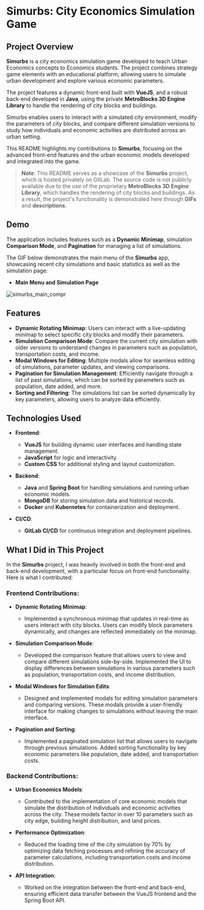 # Simurbs: City Economics Simulation Game

## Project Overview

**Simurbs** is a city economics simulation game developed to teach Urban Economics concepts to Economics students. The project combines strategy game elements with an educational platform, allowing users to simulate urban development and explore various economic parameters. 

The project features a dynamic front-end built with **VueJS**, and a robust back-end developed in **Java**, using the private **MetroBlocks 3D Engine Library** to handle the rendering of city blocks and buildings. 

Simurbs enables users to interact with a simulated city environment, modify the parameters of city blocks, and compare different simulation versions to study how individuals and economic activities are distributed across an urban setting.

This README highlights my contributions to **Simurbs**, focusing on the advanced front-end features and the urban economic models developed and integrated into the game.

> **Note**: This README serves as a showcase of the **Simurbs** project, which is hosted privately on GitLab. The source code is not publicly available due to the use of the proprietary **MetroBlocks 3D Engine Library**, which handles the rendering of city blocks and buildings. As a result, the project's functionality is demonstrated here through **GIFs** and **descriptions**.

## Demo

The application includes features such as a **Dynamic Minimap**, simulation **Comparison Mode**, and **Pagination** for managing a list of simulations. 

The GIF below demonstrates the main menu of the **Simurbs** app, showcasing recent city simulations and basic statistics as well as the simulation page:

- **Main Menu and Simulation Page**

![simurbs_main_compr](https://github.com/user-attachments/assets/01e1544e-61e0-405f-9898-dc8367351147)

## Features

- **Dynamic Rotating Minimap**: Users can interact with a live-updating minimap to select specific city blocks and modify their parameters.
- **Simulation Comparison Mode**: Compare the current city simulation with older versions to understand changes in parameters such as population, transportation costs, and income.
- **Modal Windows for Editing**: Multiple modals allow for seamless editing of simulations, parameter updates, and viewing comparisons.
- **Pagination for Simulation Management**: Efficiently navigate through a list of past simulations, which can be sorted by parameters such as population, date added, and more.
- **Sorting and Filtering**: The simulations list can be sorted dynamically by key parameters, allowing users to analyze data efficiently.

## Technologies Used

- **Frontend**:
  - **VueJS** for building dynamic user interfaces and handling state management.
  - **JavaScript** for logic and interactivity.
  - **Custom CSS** for additional styling and layout customization.
  
- **Backend**:
  - **Java** and **Spring Boot** for handling simulations and running urban economic models.
  - **MongoDB** for storing simulation data and historical records.
  - **Docker** and **Kubernetes** for containerization and deployment.
  
- **CI/CD**:
  - **GitLab CI/CD** for continuous integration and deployment pipelines.

## What I Did in This Project

In the **Simurbs** project, I was heavily involved in both the front-end and back-end development, with a particular focus on front-end functionality. Here is what I contributed:

### Frontend Contributions:

- **Dynamic Rotating Minimap**:
  - Implemented a synchronous minimap that updates in real-time as users interact with city blocks. Users can modify block parameters dynamically, and changes are reflected immediately on the minimap.

- **Simulation Comparison Mode**:
  - Developed the comparison feature that allows users to view and compare different simulations side-by-side. Implemented the UI to display differences between simulations in various parameters such as population, transportation costs, and income distribution.

- **Modal Windows for Simulation Edits**:
  - Designed and implemented modals for editing simulation parameters and comparing versions. These modals provide a user-friendly interface for making changes to simulations without leaving the main interface.

- **Pagination and Sorting**:
  - Implemented a paginated simulation list that allows users to navigate through previous simulations. Added sorting functionality by key economic parameters like population, date added, and transportation costs.

### Backend Contributions:

- **Urban Economics Models**:
  - Contributed to the implementation of core economic models that simulate the distribution of individuals and economic activities across the city. These models factor in over 10 parameters such as city edge, building height distribution, and land prices.

- **Performance Optimization**:
  - Reduced the loading time of the city simulation by 70% by optimizing data fetching processes and refining the accuracy of parameter calculations, including transportation costs and income distribution.

- **API Integration**:
  - Worked on the integration between the front-end and back-end, ensuring efficient data transfer between the VueJS frontend and the Spring Boot API.

